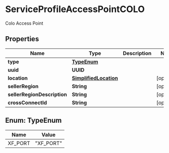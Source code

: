 

# ServiceProfileAccessPointCOLO

Colo Access Point

## Properties

| Name | Type | Description | Notes |
|------------ | ------------- | ------------- | -------------|
|**type** | [**TypeEnum**](#TypeEnum) |  |  |
|**uuid** | **UUID** |  |  |
|**location** | [**SimplifiedLocation**](SimplifiedLocation.md) |  |  [optional] |
|**sellerRegion** | **String** |  |  [optional] |
|**sellerRegionDescription** | **String** |  |  [optional] |
|**crossConnectId** | **String** |  |  [optional] |



## Enum: TypeEnum

| Name | Value |
|---- | -----|
| XF_PORT | &quot;XF_PORT&quot; |



